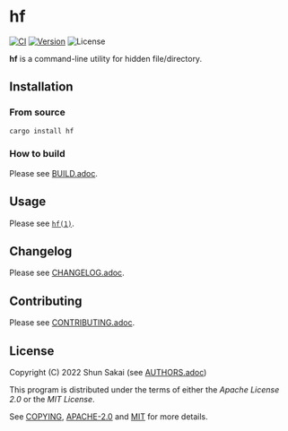 # hf

[![CI][ci-badge]][ci-url]
[![Version][version-badge]][version-url]
![License][license-badge]

**hf** is a command-line utility for hidden file/directory.

## Installation

### From source

```sh
cargo install hf
```

### How to build

Please see [BUILD.adoc](BUILD.adoc).

## Usage

Please see [`hf(1)`](doc/man/man1/hf.1.adoc).

## Changelog

Please see [CHANGELOG.adoc](CHANGELOG.adoc).

## Contributing

Please see [CONTRIBUTING.adoc](CONTRIBUTING.adoc).

## License

Copyright (C) 2022 Shun Sakai (see [AUTHORS.adoc](AUTHORS.adoc))

This program is distributed under the terms of either the _Apache License 2.0_
or the _MIT License_.

See [COPYING](COPYING), [APACHE-2.0](license/APACHE-2.0) and [MIT](license/MIT)
for more details.

[ci-badge]: https://github.com/sorairolake/hf/workflows/CI/badge.svg
[ci-url]: https://github.com/sorairolake/hf/actions?query=workflow%3ACI
[version-badge]: https://img.shields.io/crates/v/hf
[version-url]: https://crates.io/crates/hf
[license-badge]: https://img.shields.io/crates/l/hf
